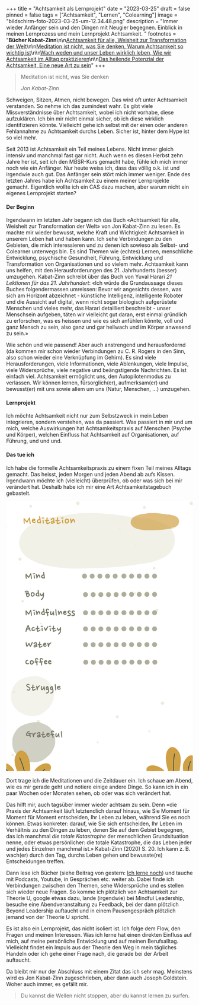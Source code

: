 +++
title = "Achtsamkeit als Lernprojekt"
date = "2023-03-25"
draft = false
pinned = false
tags = ["Achtsamkeit", "Lernen", "Colearning"]
image = "bildschirm-foto-2023-03-25-um-12.34.48.png"
description = "Immer wieder Anfänger sein und den Dingen mit Neugier begegnen. Einblick in meinen Lernprozess und mein Lernprojekt Achtsamkeit. "
footnotes = "**Bücher Kabat-Zinn**\n\n[Achtsamkeit für alle, Weisheit zur Transformation der Welt](https://www.exlibris.ch/de/buecher-buch/deutschsprachige-buecher/jon-kabat-zinn/achtsamkeit-fuer-alle/id/9783867812535/)\n\n[Meditation ist nicht, was Sie denken, Warum Achtsamkeit so wichtig ist](https://www.exlibris.ch/de/buecher-buch/deutschsprachige-buecher/jon-kabat-zinn/meditation-ist-nicht-was-sie-denken/id/9783867812504/)\n\n[Wach weden und unser Leben wirklich leben, Wie wir Achtsamkeit im Alltag praktizieren](https://www.exlibris.ch/de/buecher-buch/deutschsprachige-buecher/jon-kabat-zinn/wach-werden-und-unser-leben-wirklich-leben/id/9783867812511/)\n\n[Das heilende Potenzial der Achtsamkeit, Eine neue Art zu sein](https://www.exlibris.ch/de/buecher-buch/deutschsprachige-buecher/jon-kabat-zinn/das-heilende-potenzial-der-achtsamkeit/id/9783867812528/)"
+++
> Meditation ist nicht, was Sie denken
>
> *Jon Kabat-Zinn*

Schweigen, Sitzen, Atmen, nicht bewegen. Das wird oft unter Achtsamkeit verstanden. So nehme ich das zumindest wahr. Es gibt viele Missverständnisse über Achtsamkeit, wobei ich nicht vorhabe, diese aufzuklären. Ich bin mir nicht einmal sicher, ob ich diese wirklich identifizieren könnte. Vielleicht gehe ich selbst mit der einen oder anderen Fehlannahme zu Achtsamkeit durchs Leben. Sicher ist, hinter dem Hype ist so viel mehr.

Seit 2013 ist Achtsamkeit ein Teil meines Lebens. Nicht immer gleich intensiv und manchmal fast gar nicht. Auch wenn es diesen Herbst zehn Jahre her ist, seit ich den MBSR-Kurs gemacht habe, fühle ich mich immer noch wie ein Anfänger. Nur heute weiss ich, dass das völlig o.k. ist und irgendwie auch gut. Das Anfänger sein stört mich immer weniger. Ende des letzten Jahres habe ich Achtsamkeit zu einem meiner Lernprojekte gemacht. Eigentlich wollte ich ein CAS dazu machen, aber warum nicht ein eigenes Lernprojekt starten?

#### Der Beginn

Irgendwann im letzten Jahr begann ich das Buch «Achtsamkeit für alle, Weisheit zur Transformation der Welt» von Jon Kabat-Zinn zu lesen. Es machte mir wieder bewusst, welche Kraft und Wichtigkeit Achtsamkeit in unserem Leben hat und haben kann. Ich sehe Verbindungen zu den Gebieten, die mich interessieren und zu denen ich sowieso als Selbst- und Colearner unterwegs bin. Es sind Themen wie (echtes) Lernen, menschliche Entwicklung, psychische Gesundheit, Führung, Entwicklung und Transformation von Organisationen und so vielem mehr. Achtsamkeit kann uns helfen, mit den Herausforderungen des 21. Jahrhunderts (besser) umzugehen. Kabat-Zinn schreibt über das Buch von Yuval Harari *21 Lektionen für das 21. Jahrhundert*: «Ich würde die Grundaussage dieses Buches folgendermassen umreissen: Bevor wir angesichts dessen, was sich am Horizont abzeichnet - künstliche Intelligenz, intelligente Roboter und die Aussicht auf digital, wenn nicht sogar biologisch aufgerüstete Menschen und vieles mehr, das Harari detailliert beschreibt - unser Menschsein aufgeben, täten wir vielleicht gut daran, erst einmal gründlich zu erforschen, was es heissen und wie es sich anfühlen könnte, voll und ganz Mensch zu sein, also ganz und gar hellwach und im Körper anwesend zu sein.»

Wie schön und wie passend! Aber auch anstrengend und herausfordernd (da kommen mir schon wieder Verbindungen zu C. R. Rogers in den Sinn, also schon wieder eine Verknüpfung im Gehirn). Es sind viele Herausforderungen, viele Informationen, viele Ablenkungen, viele Impulse, viele Widersprüche, viele negative und beängstigende Nachrichten. Es ist einfach viel. Achtsamkeit ermöglicht uns, den Autopilotenmodus zu verlassen. Wir können lernen, fürsorglich(er), aufmerksam(er) und bewusst(er) mit uns sowie allem um uns (Natur, Menschen, ...) umzugehen. 

#### Lernprojekt

Ich möchte Achtsamkeit nicht nur zum Selbstzweck in mein Leben integrieren, sondern verstehen, was da passiert. Was passiert in mir und um mich, welche Auswirkungen hat Achtsamkeitspraxis auf Menschen (Psyche und Körper), welchen Einfluss hat Achtsamkeit auf Organisationen, auf Führung, und und und. 

#### Das tue ich

Ich habe die formelle Achtsamkeitspraxis zu einem fixen Teil meines Alltags gemacht. Das heisst, jeden Morgen und jeden Abend ab aufs Kissen. Irgendwann möchte ich (vielleicht) überprüfen, ob oder was sich bei mir verändert hat. Deshalb habe ich mir eine Art Achtsamkeitstagebuch gebastelt.

![](bildschirm-foto-2023-03-25-um-11.48.01.png)

Dort trage ich die Meditationen und die Zeitdauer ein. Ich schaue am Abend, wie es mir gerade geht und notiere einige andere Dinge. So kann ich in ein paar Wochen oder Monaten sehen, ob oder was sich verändert hat. 

Das hilft mir, auch tagsüber immer wieder achtsam zu sein. Denn «die Praxis der Achtsamkeit läuft letztendlich darauf hinaus, wie Sie Moment für Moment für Moment entscheiden, Ihr Leben zu leben, während Sie es noch können. Etwas konkreter: darauf, wie Sie sich entscheiden, Ihr Leben im Verhältnis zu den Dingen zu leben, denen Sie auf dem Gebiet begegnen, das ich manchmal *die totale Katastrophe* der menschlichen Grundsituation nenne, oder etwas persönlicher: die totale Katastrophe, die das Leben jeder und jedes Einzelnen manchmal ist.» Kabat-Zinn (2020) S. 20. Ich kann z. B. wach(er) durch den Tag, durchs Leben gehen und bewusste(re) Entscheidungen treffen.

Dann lese ich Bücher (siehe Beitrag von gestern: [Ich lerne noch](https://www.bensblog.ch/ich-lerne-noch/)) und tauche mit Podcasts, Youtube, in Gesprächen etc. weiter ab. Dabei finde ich Verbindungen zwischen den Themen, sehe Widersprüche und es stellen sich wieder neue Fragen. So komme ich plötzlich von Achtsamkeit zur Theorie U, google etwas dazu, lande (irgendwie) bei Mindful Leadership, besuche eine Abendveranstaltung zu Feedback, bei der dann plötzlich Beyond Leadership auftaucht und in einem Pausengespräch plötzlich jemand von der Theorie U spricht.

Es ist also ein Lernprojekt, das nicht isoliert ist. Ich folge dem Flow, den Fragen und meinen Interessen. Was ich lerne hat einen direkten Einfluss auf mich, auf meine persönliche Entwicklung und auf meinen Berufsalltag. Vielleicht findet ein Impuls aus der Theorie den Weg in mein tägliches Handeln oder ich gehe einer Frage nach, die gerade bei der Arbeit auftaucht. 

Da bleibt mir nur der Abschluss mit einem Zitat das ich sehr mag. Meinstens wird es Jon Kabat-Zinn zugeschrieben, aber dann auch Joseph Goldstein. Woher auch immer, es gefällt mir. 

> Du kannst die Wellen nicht stoppen, aber du kannst lernen zu surfen.